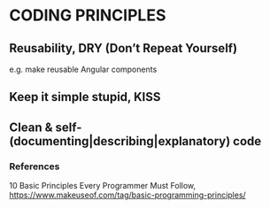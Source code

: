 # CODING PRINCIPLES

## Reusability, DRY (Don’t Repeat Yourself)

e.g. make reusable Angular components

## Keep it simple stupid, KISS

## Clean & self-(documenting|describing|explanatory) code

### References

10 Basic Principles Every Programmer Must Follow, <https://www.makeuseof.com/tag/basic-programming-principles/>